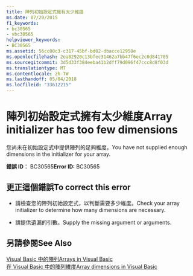 ```yaml
---
title: 陣列初始設定式擁有太少維度
ms.date: 07/20/2015
f1_keywords:
- bc30565
- vbc30565
helpviewer_keywords:
- BC30565
ms.assetid: 56cc00c3-c317-45bf-bd02-dbacce12958e
ms.openlocfilehash: 2ea82920c13bfec31462a7bb47f6ec2c0d841705
ms.sourcegitcommit: 3d5d33f384eeba41b2dff79d096f47ccc8d8f03d
ms.translationtype: MT
ms.contentlocale: zh-TW
ms.lasthandoff: 05/04/2018
ms.locfileid: "33612215"
---
```

# <a name="array-initializer-has-too-few-dimensions"></a><span data-ttu-id="22534-102">陣列初始設定式擁有太少維度</span><span class="sxs-lookup"><span data-stu-id="22534-102">Array initializer has too few dimensions</span></span>
<span data-ttu-id="22534-103">您尚未在初始設定式中提供陣列的足夠維度。</span><span class="sxs-lookup"><span data-stu-id="22534-103">You have not supplied enough dimensions in the initializer for your array.</span></span>  
  
 <span data-ttu-id="22534-104">**錯誤 ID︰** BC30565</span><span class="sxs-lookup"><span data-stu-id="22534-104">**Error ID:** BC30565</span></span>  
  
## <a name="to-correct-this-error"></a><span data-ttu-id="22534-105">更正這個錯誤</span><span class="sxs-lookup"><span data-stu-id="22534-105">To correct this error</span></span>  
  
-   <span data-ttu-id="22534-106">請檢查您的陣列初始設定式，以判斷需要多少維度。</span><span class="sxs-lookup"><span data-stu-id="22534-106">Check your array initializer to determine how many dimensions are necessary.</span></span>  
  
-   <span data-ttu-id="22534-107">請提供遺漏的引數。</span><span class="sxs-lookup"><span data-stu-id="22534-107">Supply the missing argument or arguments.</span></span>  
  
## <a name="see-also"></a><span data-ttu-id="22534-108">另請參閱</span><span class="sxs-lookup"><span data-stu-id="22534-108">See Also</span></span>  
 [<span data-ttu-id="22534-109">Visual Basic 中的陣列</span><span class="sxs-lookup"><span data-stu-id="22534-109">Arrays in Visual Basic</span></span>](~/docs/visual-basic/programming-guide/language-features/arrays/index.md)  
 [<span data-ttu-id="22534-110">在 Visual Basic 中的陣列維度</span><span class="sxs-lookup"><span data-stu-id="22534-110">Array dimensions in Visual Basic</span></span>](~/docs/visual-basic/programming-guide/language-features/arrays/array-dimensions.md)
